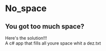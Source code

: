 # No_space
## You got too much space?   
Here's the solution!!!  
A c# app that fills all youre space whit a dez.txt
